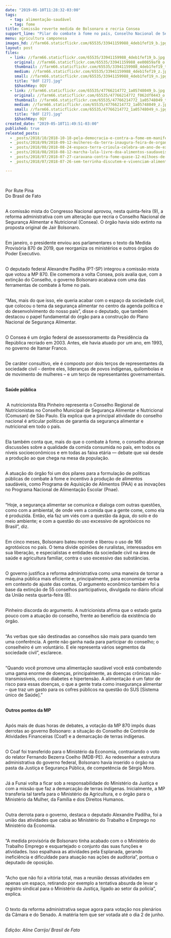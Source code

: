 ```yaml
---
date: "2019-05-10T11:28:32-03:00"
tags:
  - tag: alimentação-saudável
  - tag: fome
title: Comissão reverte medida de Bolsonaro e recria Consea
support_line: "Pilar do combate à fome no país, Conselho Nacional de Segurança Alimentar e Nutricional havia sido extinto em janeiro por MP que reestrutura o governo"
menu: agricultura camponesa
images_hd: //farm66.staticflickr.com/65535/33941159988_4deb1fef19_b.jpg
layout: post
files:
  - link: //farm66.staticflickr.com/65535/33941159988_4deb1fef19_b.jpg
    original: //farm66.staticflickr.com/65535/33941159988_ee00859af8_o.jpg
    thumbnail: //farm66.staticflickr.com/65535/33941159988_4deb1fef19_t.jpg
    medium: //farm66.staticflickr.com/65535/33941159988_4deb1fef19_z.jpg
    small: //farm66.staticflickr.com/65535/33941159988_4deb1fef19_n.jpg
    title: "BdF [27].jpg"
    $$hashKey: 0QV
  - link: //farm66.staticflickr.com/65535/47766214772_1a05748049_b.jpg
    original: //farm66.staticflickr.com/65535/47766214772_f062df0443_o.jpg
    thumbnail: //farm66.staticflickr.com/65535/47766214772_1a05748049_t.jpg
    medium: //farm66.staticflickr.com/65535/47766214772_1a05748049_z.jpg
    small: //farm66.staticflickr.com/65535/47766214772_1a05748049_n.jpg
    title: "BdF [27].jpg"
    $$hashKey: 0QY
created_date: "2019-05-10T11:49:51-03:00"
published: true
releated_posts:
  - _posts/2018/10/2018-10-18-pela-democracia-e-contra-a-fome-em-manifesto-organizacoes-denunciam-violacoes.md
  - _posts/2018/09/2018-09-12-mulheres-da-terra-inaugura-feira-de-organicos-e-coloniais-na-ufrgs.md
  - _posts/2018/08/2018-08-24-espaco-terra-crioula-celebra-um-ano-de-existencia.md
  - _posts/2018/08/2018-08-12-marcha-lula-livre-doa-alimentos-saudaveis-para-instituicoes-de-valparaiso.md
  - _posts/2018/07/2018-07-27-caravana-contra-fome-quase-12-milhoes-de-pessoas-estao-na-extrema-pobreza.md
  - _posts/2018/07/2018-07-26-sem-terrinha-discutem-e-vivenciam-alimentacao-saudavel-em-encontro-nacional.md

---
```

<p>&nbsp;</p>

<p>Por Rute Pina<br />
Do Brasil de Fato<br />
&nbsp;</p>

<p>A comiss&atilde;o mista do Congresso Nacional aprovou, nesta quinta-feira (9), a reforma administrativa com um altera&ccedil;&atilde;o que recria o Conselho Nacional de Seguran&ccedil;a Alimentar e Nutricional (Consea). O &oacute;rg&atilde;o havia sido extinto na proposta original de Jair Bolsonaro.<br />
&nbsp;</p>

<p>Em janeiro, o presidente enviou aos parlamentares o texto da Medida Provis&oacute;ria 870 de 2019, que reorganiza os minist&eacute;rios e outros &oacute;rg&atilde;os do Poder Executivo.<br />
&nbsp;</p>

<p>O deputado federal Alexandre Padilha (PT-SP) integrou a comiss&atilde;o mista que votou a MP 870. Ele comemora a volta Consea, pois avalia que, com a extin&ccedil;&atilde;o do Conselho, o governo Bolsonaro acabava com uma das ferramentas de combate &agrave; fome no pa&iacute;s.<br />
&nbsp;</p>

<p>&ldquo;Mas, mais do que isso, ele queria acabar com o espa&ccedil;o da sociedade civil, que colocou o tema da seguran&ccedil;a alimentar no centro da agenda pol&iacute;tica e do desenvolvimento do nosso pa&iacute;s&rdquo;, disse o deputado, que tamb&eacute;m destacou o papel fundamental do &oacute;rg&atilde;o para a constru&ccedil;&atilde;o do Plano Nacional de Seguran&ccedil;a Alimentar.<br />
&nbsp;</p>

<p>O Consea &eacute; um &oacute;rg&atilde;o federal de assessoramento da Presid&ecirc;ncia da Rep&uacute;blica recriado em 2003. Antes, ele havia atuado por um ano, em 1993, no governo de Itamar Franco.<br />
&nbsp;</p>

<p>De car&aacute;ter consultivo, ele &eacute; composto por dois ter&ccedil;os de representantes da sociedade civil &ndash; dentre eles, lideran&ccedil;as de povos ind&iacute;genas, quilombolas e de movimento de mulheres &ndash; e um ter&ccedil;o de representantes governamentais.<br />
&nbsp;</p>

<p><strong>Sa&uacute;de p&uacute;blica</strong><br />
&nbsp;</p>

<p>&nbsp;A nutricionista Rita Pinheiro representa o Conselho Regional de Nutricionistas no Conselho Municipal de Seguran&ccedil;a Alimentar e Nutricional (Comusan) de S&atilde;o Paulo. Ela explica que a principal atividade do conselho nacional &eacute; articular pol&iacute;ticas de garantia da seguran&ccedil;a alimentar e nutricional em todo o pa&iacute;s.<br />
&nbsp;</p>

<p>Ela tamb&eacute;m conta que, mais do que o combate &agrave; fome, o conselho abrange discuss&otilde;es sobre a qualidade da comida consumida no pa&iacute;s, em todos os n&iacute;veis socioecon&ocirc;micos e em todas as faixa et&aacute;ria &mdash; debate que vai desde a produ&ccedil;&atilde;o ao que chega na mesa da popula&ccedil;&atilde;o.<br />
&nbsp;</p>

<p>A atua&ccedil;&atilde;o do &oacute;rg&atilde;o foi um dos pilares para a formula&ccedil;&atilde;o de pol&iacute;ticas p&uacute;blicas de combate &agrave; fome e incentivo &agrave; produ&ccedil;&atilde;o de alimentos saud&aacute;veis, como Programa de Aquisi&ccedil;&atilde;o de Alimentos (PAA) e as inova&ccedil;&otilde;es no Programa Nacional de Alimenta&ccedil;&atilde;o Escolar (Pnae).<br />
&nbsp;</p>

<p>&ldquo;Hoje, a seguran&ccedil;a alimentar se comunica e dialoga com outras quest&otilde;es, como com a ambiental, de onde vem a comida que a gente come, como ela &eacute; produzida. Ent&atilde;o, ela faz um vi&eacute;s com a quest&atilde;o da &aacute;gua, do solo e do meio ambiente; e com a quest&atilde;o do uso excessivo de agrot&oacute;xicos no Brasil&rdquo;, diz.<br />
&nbsp;</p>

<p>Em cinco meses, Bolsonaro bateu recorde e liberou o uso de 166 agrot&oacute;xicos no pa&iacute;s. O tema divide opini&otilde;es de ruralistas, interessados em sua libera&ccedil;&atilde;o, e especialistas e entidades da sociedade civil na &aacute;rea de sa&uacute;de e agricultura familiar, contra o uso excessivo das subst&acirc;ncias.<br />
&nbsp;</p>

<p>O governo justifica a reforma administrativa como uma maneira de tornar a m&aacute;quina p&uacute;blica mais eficiente e, principalmente, para economizar verba em contexto de ajuste das contas. O argumento econ&ocirc;mico tamb&eacute;m foi a base da extin&ccedil;&atilde;o de 55 conselhos participativos, divulgada no di&aacute;rio oficial da Uni&atilde;o nesta quarta-feira (8).<br />
&nbsp;</p>

<p>Pinheiro discorda do argumento. A nutricionista afirma que o estado gasta pouco com a atua&ccedil;&atilde;o do conselho, frente ao benef&iacute;cio da exist&ecirc;ncia do &oacute;rg&atilde;o.<br />
&nbsp;</p>

<p>&ldquo;As verbas que s&atilde;o destinadas ao conselhos s&atilde;o mais para quando tem uma confer&ecirc;ncia. A gente n&atilde;o ganha nada para participar do conselho; o conselheiro &eacute; um volunt&aacute;rio. E ele representa v&aacute;rios segmentos da sociedade civil&rdquo;, esclarece.<br />
&nbsp;</p>

<p>&ldquo;Quando voc&ecirc; promove uma alimenta&ccedil;&atilde;o saud&aacute;vel voc&ecirc; est&aacute; combatendo uma gama enorme de doen&ccedil;as, principalmente, as doen&ccedil;as cr&ocirc;nicas n&atilde;o-transmiss&iacute;veis, como diabetes e hipertens&atilde;o. A alimenta&ccedil;&atilde;o &eacute; um fator de risco para essas doen&ccedil;as, o que a gente trata como inseguran&ccedil;a alimentar &ndash; que traz um gasto para os cofres p&uacute;blicos na quest&atilde;o do SUS [Sistema &uacute;nico de Sa&uacute;de].&rdquo;<br />
&nbsp;</p>

<p><strong>Outros pontos da MP</strong><br />
&nbsp;</p>

<p>Ap&oacute;s mais de duas horas de debates, a vota&ccedil;&atilde;o da MP 870 imp&ocirc;s duas derrotas ao governo Bolsonaro: a situa&ccedil;&atilde;o do Conselho de Controle de Atividades Financeiras (Coaf) e a demarca&ccedil;&atilde;o de terras ind&iacute;genas.<br />
&nbsp;</p>

<p>O Coaf foi transferido para o Minist&eacute;rio da Economia, contrariando o voto do relator Fernando Bezerra Coelho (MDB-PE). Ao redesenhar a estrutura administrativa do governo federal, Bolsonaro havia inserido o &oacute;rg&atilde;o na pasta da Justi&ccedil;a e Seguran&ccedil;a P&uacute;blica, de compet&ecirc;ncia de S&eacute;rgio Moro.<br />
&nbsp;</p>

<p>J&aacute; a Funai volta a ficar sob a responsabilidade do Minist&eacute;rio da Justi&ccedil;a e com a miss&atilde;o que faz a demarca&ccedil;&atilde;o de terras ind&iacute;genas. Inicialmente, a MP transferia tal tarefa para o Minist&eacute;rio da Agricultura, e o &oacute;rg&atilde;o para o Minist&eacute;rio da Mulher, da Fam&iacute;lia e dos Direitos Humanos.<br />
&nbsp;</p>

<p>Outra derrota para o governo, destaca o deputado Alexandre Padilha, foi a uni&atilde;o das atividades que cabia ao Minist&eacute;rio do Trabalho e Emprego no Minist&eacute;rio da Economia.<br />
&nbsp;</p>

<p>&ldquo;A medida provis&oacute;ria de Bolsonaro tinha acabado com o o Minist&eacute;rio do Trabalho Emprego e esquartejado o conjunto das suas fun&ccedil;&otilde;es e atividades. Isso espalhava as atividades pela Esplanada, gerando inefici&ecirc;ncia e dificuldade para atua&ccedil;&atilde;o nas a&ccedil;&otilde;es de auditoria&rdquo;, pontua o deputado de oposi&ccedil;&atilde;o.<br />
&nbsp;</p>

<p>&ldquo;Acho que n&atilde;o foi a vit&oacute;ria total, mas a reuni&atilde;o dessas atividades em apenas um espa&ccedil;o, retirando por exemplo a tentativa absurda de levar o registro sindical para o Minist&eacute;rio da Justi&ccedil;a, ligado ao setor da pol&iacute;cia&rdquo;, explica.<br />
&nbsp;</p>

<p>O texto da reforma administrativa segue agora para vota&ccedil;&atilde;o nos plen&aacute;rios da C&acirc;mara e do Senado. A mat&eacute;ria tem que ser votada at&eacute; o dia 2 de junho.<br />
&nbsp;</p>

<p><em>Edi&ccedil;&atilde;o: Aline Carrijo/ Brasil de Fato</em></p>
